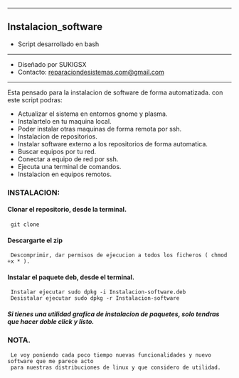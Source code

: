 ---------
## Instalacion_software
* Script desarrollado en bash
*********************************************
* Diseñado por SUKIGSX
* Contacto: reparaciondesistemas.com@gmail.com
*********************************************

Esta pensado para la instalacion de software de forma automatizada.
con este script podras:
- Actualizar el sistema en entornos gnome y plasma.
- Instalartelo en tu maquina local.
- Poder instalar otras maquinas de forma remota por ssh.
- Instalacion de repositorios.
- Instalar software externo a los repositorios de forma automatica.
- Buscar equipos por tu red.
- Conectar a equipo de red por ssh.
- Ejecuta una terminal de comandos.
- Instalacion en equipos remotos.
 
### INSTALACION:
#### Clonar el repositorio, desde la terminal.
     git clone
#### Descargarte el zip
     Descomprimir, dar permisos de ejecucion a todos los ficheros ( chmod +x * ).
#### Instalar el paquete deb, desde el terminal.
     Instalar ejecutar sudo dpkg -i Instalacion-software.deb
     Desistalar ejecutar sudo dpkg -r Instalacion-software
       
##### Si tienes una utilidad grafica de instalacion de paquetes, solo tendras que hacer doble click y listo.

### NOTA.
     Le voy poniendo cada poco tiempo nuevas funcionalidades y nuevo software que me parece acto 
     para nuestras distribuciones de linux y que considero de utilidad.
